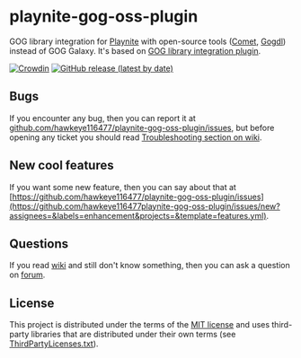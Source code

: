 # playnite-gog-oss-plugin
GOG library integration for [Playnite](https://github.com/JosefNemec/Playnite) with open-source tools ([Comet](https://github.com/imLinguin/comet), [Gogdl](https://github.com/Heroic-Games-Launcher/heroic-gogdl)) instead of GOG Galaxy. It's based on [GOG library integration plugin](https://github.com/JosefNemec/PlayniteExtensions/tree/master/source/Libraries/GogLibrary).

[![Crowdin](https://badges.crowdin.net/playnite-legendary-plugin/localized.svg)](https://crowdin.com/project/playnite-legendary-plugin)
[![GitHub release (latest by date)](https://img.shields.io/github/downloads/hawkeye116477/playnite-gog-oss-plugin/latest/total)](https://github.com/hawkeye116477/playnite-gog-oss-plugin/releases/latest)

## **Bugs**
If you encounter any bug, then you can report it at [github.com/hawkeye116477/playnite-gog-oss-plugin/issues](https://github.com/hawkeye116477/playnite-gog-oss-plugin/issues), but before opening any ticket you should read [Troubleshooting section on wiki](https://github.com/hawkeye116477/playnite-gog-oss-plugin/wiki/Troubleshooting).

## **New cool features**
If you want some new feature, then you can say about that at [https://github.com/hawkeye116477/playnite-gog-oss-plugin/issues](https://github.com/hawkeye116477playnite-gog-oss-plugin/issues/new?assignees=&labels=enhancement&projects=&template=features.yml).

## **Questions**
If you read [wiki](https://github.com/hawkeye116477/playnite-gog-oss-plugin/wiki) and still don't know something, then you can ask a question on [forum](https://github.com/hawkeye116477/playnite-gog-oss-plugin/discussions).

## **License**
This project is distributed under the terms of the [MIT license](/LICENSE) and uses third-party libraries that are distributed under their own terms (see [ThirdPartyLicenses.txt](/ThirdPartyLicenses.txt)).
